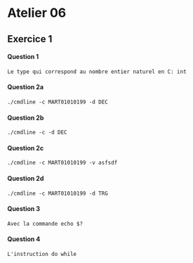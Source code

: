 # Atelier 06
## Exercice 1
#### Question 1
```
Le type qui correspond au nombre entier naturel en C: int
```
#### Question 2a
```
./cmdline -c MART01010199 -d DEC 
```
#### Question 2b
```
./cmdline -c -d DEC
```
#### Question 2c
```
./cmdline -c MART01010199 -v asfsdf 
```
#### Question 2d
```
./cmdline -c MART01010199 -d TRG
```
#### Question 3
```
Avec la commande echo $?
```
#### Question 4
```
L'instruction do while
```
